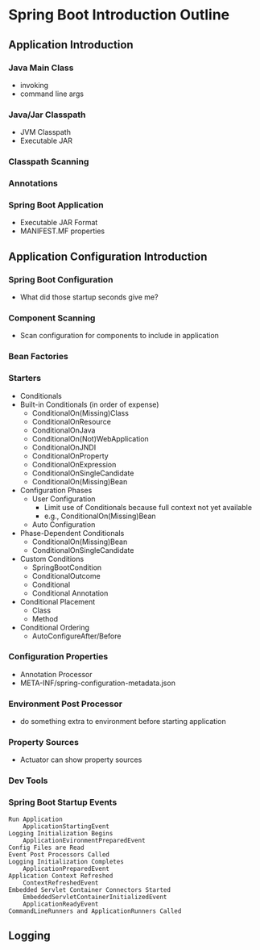 # Spring Boot Introduction Outline

## Application Introduction

### Java Main Class
 * invoking
 * command line args

### Java/Jar Classpath
 * JVM Classpath
 * Executable JAR

### Classpath Scanning

### Annotations

### Spring Boot Application
* Executable JAR Format
* MANIFEST.MF properties

## Application Configuration Introduction

### Spring Boot Configuration
* What did those startup seconds give me?

### Component Scanning
* Scan configuration for components to include in application

### Bean Factories

### Starters
* Conditionals
* Built-in Conditionals (in order of expense)
  * ConditionalOn(Missing)Class
  * ConditionalOnResource
  * ConditionalOnJava
  * ConditionalOn(Not)WebApplication
  * ConditionalOnJNDI
  * ConditionalOnProperty
  * ConditionalOnExpression
  * ConditionalOnSingleCandidate
  * ConditionalOn(Missing)Bean
* Configuration Phases
  * User Configuration
    * Limit use of Conditionals because full context not yet available
    * e.g., ConditionalOn(Missing)Bean
  * Auto Configuration
* Phase-Dependent Conditionals
  * ConditionalOn(Missing)Bean
  * ConditionalOnSingleCandidate
* Custom Conditions
  * SpringBootCondition
  * ConditionalOutcome
  * Conditional
  * Conditional Annotation
* Conditional Placement
  * Class
  * Method
* Conditional Ordering
  * AutoConfigureAfter/Before

### Configuration Properties
* Annotation Processor
* META-INF/spring-configuration-metadata.json

### Environment Post Processor
* do something extra to environment before starting application

### Property Sources
* Actuator can show property sources

### Dev Tools

### Spring Boot Startup Events

    Run Application
        ApplicationStartingEvent
    Logging Initialization Begins
        ApplicationEvironmentPreparedEvent
    Config Files are Read
    Event Post Processors Called
    Logging Initialization Completes
        ApplicationPreparedEvent
    Application Context Refreshed
        ContextRefreshedEvent
    Embedded Servlet Container Connectors Started
        EmbeddedServletContainerInitializedEvent
        ApplicationReadyEvent
    CommandLineRunners and ApplicationRunners Called

## Logging

<!-- @PageBreak -->
